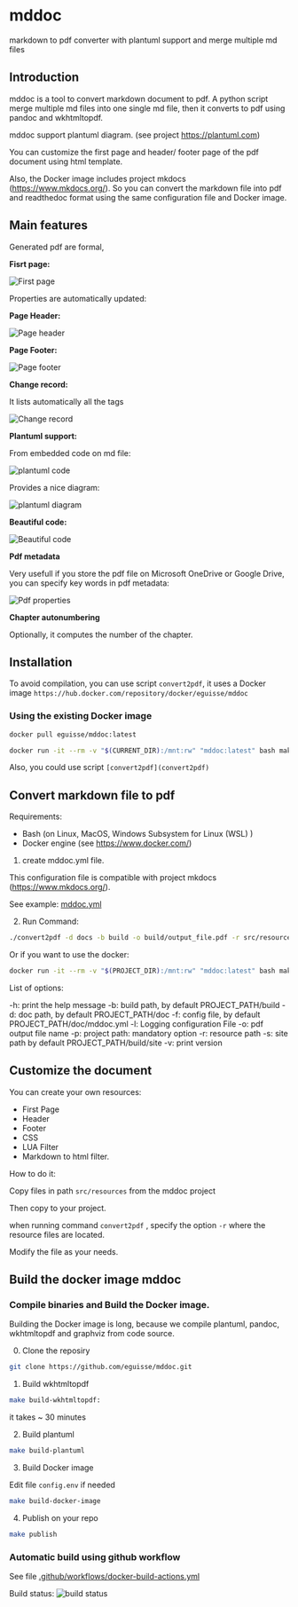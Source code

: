# mddoc
markdown to pdf converter with plantuml support and merge multiple md files


## Introduction

mddoc is a tool to convert markdown document to pdf.
A python script merge multiple md files into one single md file, then it converts to pdf using pandoc and wkhtmltopdf.

mddoc support plantuml diagram. (see project https://plantuml.com)

You can customize the first page and header/ footer page of the pdf document using html template.

Also, the Docker image includes project mkdocs (https://www.mkdocs.org/). So you can convert the markdown file into pdf 
and readthedoc format using the same configuration file and Docker image.


## Main features

Generated pdf are formal, 


**Fisrt page:**

![First page](docs/images/first_page.png)


Properties are automatically updated: 


**Page Header:**

![Page header](docs/images/page_header.png)


**Page Footer:**

![Page footer](docs/images/page_footer.png)


**Change record:**

It lists automatically all the tags

![Change record](docs/images/change_record.png)


**Plantuml support:**

From embedded code on md file:

![plantuml code](docs/images/plantuml-code.png)

Provides a nice diagram:

![plantuml diagram](docs/images/plantuml_diagram.png)


**Beautiful code:**

![Beautiful code](docs/images/pretty_code.png)

**Pdf metadata**

Very usefull if you store the pdf file on Microsoft OneDrive or Google Drive, 
you can specify key words in pdf metadata:

![Pdf properties](docs/images/pdf_properties.png)


**Chapter autonumbering**

Optionally, it computes the number of the chapter.


## Installation

To avoid compilation, you can use script `convert2pdf`, it uses a Docker image `https://hub.docker.com/repository/docker/eguisse/mddoc`


### Using the existing Docker image

```bash
docker pull eguisse/mddoc:latest

docker run -it --rm -v "$(CURRENT_DIR):/mnt:rw" "mddoc:latest" bash makepdf.sh -d docs -b build -o build/mddoc-docker-test.pdf -r src/resources -f mddoc.yml
```

Also, you could use script `[convert2pdf](convert2pdf)`



## Convert markdown file to pdf

Requirements:

- Bash (on Linux, MacOS, Windows Subsystem for Linux (WSL) )
- Docker engine (see https://www.docker.com/)


1. create mddoc.yml file.

This configuration file is compatible with project mkdocs (https://www.mkdocs.org/). 

See example: [mddoc.yml](mddoc.yml)


2. Run Command:

```bash
./convert2pdf -d docs -b build -o build/output_file.pdf -r src/resources -f mddoc.yml -p $(HOME)/myproject
```


Or if you want to use the docker:

```bash
docker run -it --rm -v "$(PROJECT_DIR):/mnt:rw" "mddoc:latest" bash makepdf.sh -d docs -b build -o build/mddoc-docker-test.pdf -r src/resources -f mddoc.yml
```

List of options:

-h:  print the help message
-b:   build path, by default PROJECT_PATH/build
-d:   doc path, by default PROJECT_PATH/doc
-f:   config file, by default PROJECT_PATH/doc/mddoc.yml
-l:   Logging configuration File
-o:   pdf output file name
-p:   project path: mandatory option
-r:   resource path
-s:   site path by default PROJECT_PATH/build/site
-v:   print version


## Customize the document

You can create your own resources:

- First Page
- Header
- Footer
- CSS
- LUA Filter
- Markdown to html filter.


How to do it:

Copy files in path `src/resources` from the mddoc project

Then copy to your project.

when running command `convert2pdf` , specify the option `-r` where the resource files are located.

Modify the file as your needs.


## Build the docker image mddoc


### Compile binaries and Build the Docker image.

Building the Docker image is long, because we compile plantuml, pandoc, wkhtmltopdf and graphviz from code source.

0. Clone the reposiry

```bash
git clone https://github.com/eguisse/mddoc.git
```


1. Build wkhtmltopdf 

```bash
make build-wkhtmltopdf:
```

it takes ~ 30 minutes


2. Build plantuml

```bash
make build-plantuml
```


3. Build Docker image

Edit file `config.env` if needed

```bash
make build-docker-image
```


4. Publish on your repo

```bash
make publish
```


### Automatic build using github workflow

See file [.github/workflows/docker-build-actions.yml](.github/workflows/docker-build-actions.yml)

Build status: ![build status](https://github.com/eguisse/mddoc/workflows/.github/workflows/docker-build-actions.yml/badge.svg)

